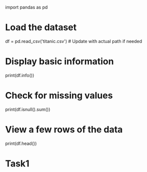 import pandas as pd

# Load the dataset
df = pd.read_csv('titanic.csv')  # Update with actual path if needed

# Display basic information
print(df.info())

# Check for missing values
print(df.isnull().sum())

# View a few rows of the data
print(df.head())
# Task1
